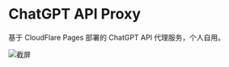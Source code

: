 # ChatGPT API Proxy

基于 CloudFlare Pages 部署的 ChatGPT API 代理服务，个人自用。

<img alt="截屏" src="https://github.com/Yang2635/chatgpt-proxy/assets/60431848/e96449ff-bfe9-46a9-a29e-c1ebee698d8c">
